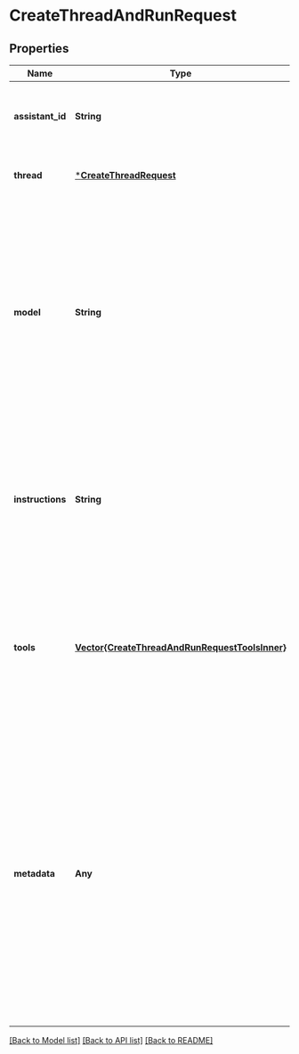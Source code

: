 # CreateThreadAndRunRequest


## Properties
Name | Type | Description | Notes
------------ | ------------- | ------------- | -------------
**assistant_id** | **String** | The ID of the [assistant](/docs/api-reference/assistants) to use to execute this run. | [default to nothing]
**thread** | [***CreateThreadRequest**](CreateThreadRequest.md) |  | [optional] [default to nothing]
**model** | **String** | The ID of the [Model](/docs/api-reference/models) to be used to execute this run. If a value is provided here, it will override the model associated with the assistant. If not, the model associated with the assistant will be used. | [optional] [default to nothing]
**instructions** | **String** | Override the default system message of the assistant. This is useful for modifying the behavior on a per-run basis. | [optional] [default to nothing]
**tools** | [**Vector{CreateThreadAndRunRequestToolsInner}**](CreateThreadAndRunRequestToolsInner.md) | Override the tools the assistant can use for this run. This is useful for modifying the behavior on a per-run basis. | [optional] [default to nothing]
**metadata** | **Any** | Set of 16 key-value pairs that can be attached to an object. This can be useful for storing additional information about the object in a structured format. Keys can be a maximum of 64 characters long and values can be a maxium of 512 characters long.  | [optional] [default to nothing]


[[Back to Model list]](../README.md#models) [[Back to API list]](../README.md#api-endpoints) [[Back to README]](../README.md)


